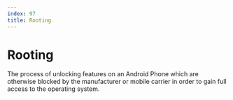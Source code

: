 ```yaml
---
index: 97
title: Rooting
---
```

# Rooting

The process of unlocking features on an Android Phone which are otherwise blocked by the manufacturer or mobile carrier in order to gain full access to the operating system.